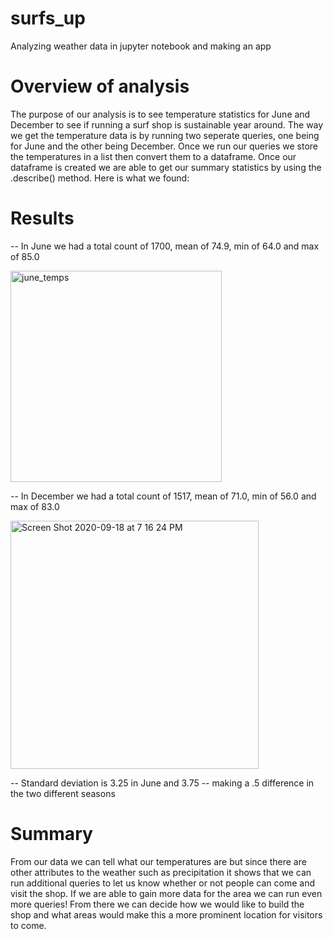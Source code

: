 

# surfs_up
Analyzing weather data in jupyter notebook and making an app 

# Overview of analysis
The purpose of our analysis is to see temperature statistics for June and December to see if running a surf shop is sustainable year around. The way we get the temperature data is by running two seperate queries, one being for June and the other being December. Once we run our queries we store the temperatures in a list then convert them to a dataframe. Once our dataframe is created we are able to get our summary statistics by using the .describe() method. Here is what we found:


# Results

 -- In June we had a total count of 1700, mean of 74.9, min of 64.0 and max of 85.0

<img width="338" alt="june_temps" src="https://user-images.githubusercontent.com/67278193/93652589-8b689200-f9e3-11ea-97a2-c3ea53e2da1e.png">
 
 -- In December we had a total count of 1517, mean of 71.0, min of 56.0 and max of 83.0
 
 <img width="397" alt="Screen Shot 2020-09-18 at 7 16 24 PM" src="https://user-images.githubusercontent.com/67278193/93652592-8d325580-f9e3-11ea-8c20-e3b1fe9c0393.png">
 
 -- Standard deviation is 3.25 in June and 3.75 -- making a .5 difference in the two different seasons

# Summary 

From our data we can tell what our temperatures are but since there are other attributes to the weather such as precipitation it shows that we can run additional queries to let us know whether or not people can come and visit the shop. If we are able to gain more data for the area we can run even more queries! From there we can decide how we would like to build the shop and what areas would make this a more prominent location for visitors to come.
